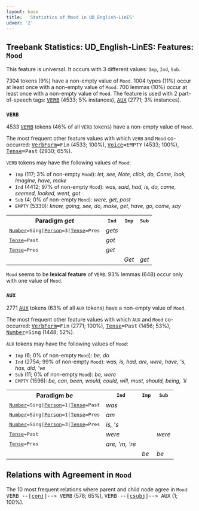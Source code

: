 ```yaml
---
layout: base
title:  'Statistics of Mood in UD_English-LinES'
udver: '2'
---
```


## Treebank Statistics: UD_English-LinES: Features: `Mood`

This feature is universal.
It occurs with 3 different values: `Imp`, `Ind`, `Sub`.

7304 tokens (9%) have a non-empty value of `Mood`.
1004 types (11%) occur at least once with a non-empty value of `Mood`.
700 lemmas (10%) occur at least once with a non-empty value of `Mood`.
The feature is used with 2 part-of-speech tags: <tt><a href="en_lines-pos-VERB.html">VERB</a></tt> (4533; 5% instances), <tt><a href="en_lines-pos-AUX.html">AUX</a></tt> (2771; 3% instances).

### `VERB`

4533 <tt><a href="en_lines-pos-VERB.html">VERB</a></tt> tokens (46% of all `VERB` tokens) have a non-empty value of `Mood`.

The most frequent other feature values with which `VERB` and `Mood` co-occurred: <tt><a href="en_lines-feat-VerbForm.html">VerbForm</a></tt><tt>=Fin</tt> (4533; 100%), <tt><a href="en_lines-feat-Voice.html">Voice</a></tt><tt>=EMPTY</tt> (4533; 100%), <tt><a href="en_lines-feat-Tense.html">Tense</a></tt><tt>=Past</tt> (2930; 65%).

`VERB` tokens may have the following values of `Mood`:

* `Imp` (117; 3% of non-empty `Mood`): <em>let, see, Note, click, do, Come, look, Imagine, have, make</em>
* `Ind` (4412; 97% of non-empty `Mood`): <em>was, said, had, is, do, came, seemed, looked, went, got</em>
* `Sub` (4; 0% of non-empty `Mood`): <em>were, get, post</em>
* `EMPTY` (5330): <em>know, going, see, do, make, get, have, go, come, say</em>

<table>
  <tr><th>Paradigm <i>get</i></th><th><tt>Ind</tt></th><th><tt>Imp</tt></th><th><tt>Sub</tt></th></tr>
  <tr><td><tt><tt><a href="en_lines-feat-Number.html">Number</a></tt><tt>=Sing</tt>|<tt><a href="en_lines-feat-Person.html">Person</a></tt><tt>=3</tt>|<tt><a href="en_lines-feat-Tense.html">Tense</a></tt><tt>=Pres</tt></tt></td><td><em>gets</em></td><td></td><td></td></tr>
  <tr><td><tt><tt><a href="en_lines-feat-Tense.html">Tense</a></tt><tt>=Past</tt></tt></td><td><em>got</em></td><td></td><td></td></tr>
  <tr><td><tt><tt><a href="en_lines-feat-Tense.html">Tense</a></tt><tt>=Pres</tt></tt></td><td><em>get</em></td><td></td><td></td></tr>
  <tr><td><tt></tt></td><td></td><td><em>Get</em></td><td><em>get</em></td></tr>
</table>

`Mood` seems to be **lexical feature** of `VERB`. 93% lemmas (648) occur only with one value of `Mood`.

### `AUX`

2771 <tt><a href="en_lines-pos-AUX.html">AUX</a></tt> tokens (63% of all `AUX` tokens) have a non-empty value of `Mood`.

The most frequent other feature values with which `AUX` and `Mood` co-occurred: <tt><a href="en_lines-feat-VerbForm.html">VerbForm</a></tt><tt>=Fin</tt> (2771; 100%), <tt><a href="en_lines-feat-Tense.html">Tense</a></tt><tt>=Past</tt> (1456; 53%), <tt><a href="en_lines-feat-Number.html">Number</a></tt><tt>=Sing</tt> (1448; 52%).

`AUX` tokens may have the following values of `Mood`:

* `Imp` (6; 0% of non-empty `Mood`): <em>be, do</em>
* `Ind` (2754; 99% of non-empty `Mood`): <em>was, is, had, are, were, have, 's, has, did, 've</em>
* `Sub` (11; 0% of non-empty `Mood`): <em>be, were</em>
* `EMPTY` (1596): <em>be, can, been, would, could, will, must, should, being, 'll</em>

<table>
  <tr><th>Paradigm <i>be</i></th><th><tt>Ind</tt></th><th><tt>Imp</tt></th><th><tt>Sub</tt></th></tr>
  <tr><td><tt><tt><a href="en_lines-feat-Number.html">Number</a></tt><tt>=Sing</tt>|<tt><a href="en_lines-feat-Person.html">Person</a></tt><tt>=1</tt>|<tt><a href="en_lines-feat-Tense.html">Tense</a></tt><tt>=Past</tt></tt></td><td><em>was</em></td><td></td><td></td></tr>
  <tr><td><tt><tt><a href="en_lines-feat-Number.html">Number</a></tt><tt>=Sing</tt>|<tt><a href="en_lines-feat-Person.html">Person</a></tt><tt>=1</tt>|<tt><a href="en_lines-feat-Tense.html">Tense</a></tt><tt>=Pres</tt></tt></td><td><em>am</em></td><td></td><td></td></tr>
  <tr><td><tt><tt><a href="en_lines-feat-Number.html">Number</a></tt><tt>=Sing</tt>|<tt><a href="en_lines-feat-Person.html">Person</a></tt><tt>=3</tt>|<tt><a href="en_lines-feat-Tense.html">Tense</a></tt><tt>=Pres</tt></tt></td><td><em>is, 's</em></td><td></td><td></td></tr>
  <tr><td><tt><tt><a href="en_lines-feat-Tense.html">Tense</a></tt><tt>=Past</tt></tt></td><td><em>were</em></td><td></td><td><em>were</em></td></tr>
  <tr><td><tt><tt><a href="en_lines-feat-Tense.html">Tense</a></tt><tt>=Pres</tt></tt></td><td><em>are, 'm, 're</em></td><td></td><td></td></tr>
  <tr><td><tt></tt></td><td></td><td><em>be</em></td><td><em>be</em></td></tr>
</table>

## Relations with Agreement in `Mood`

The 10 most frequent relations where parent and child node agree in `Mood`:
<tt>VERB --[<tt><a href="en_lines-dep-conj.html">conj</a></tt>]--> VERB</tt> (578; 65%),
<tt>VERB --[<tt><a href="en_lines-dep-csubj.html">csubj</a></tt>]--> AUX</tt> (1; 100%).

